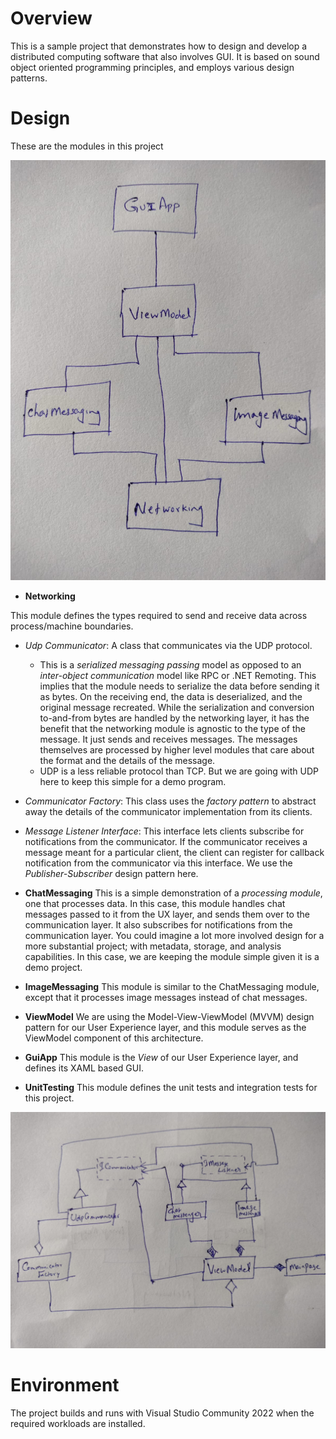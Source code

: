 # Overview
This is a sample project that demonstrates how to design and develop a distributed computing software that also involves GUI. It is based on sound object oriented programming principles, and employs various design patterns.

# Design
These are the modules in this project

![Module diagram](Images/ModuleDiagram.jpeg)

- **Networking**

This module defines the types required to send and receive data across process/machine boundaries.
 - *Udp Communicator*: A class that communicates via the UDP protocol.
   - This is a *serialized messaging passing* model as opposed to an *inter-object communication* model like RPC or .NET Remoting. This implies that the module needs to serialize the data before sending it as bytes. On the receiving end, the data is deserialized, and the original message recreated. While the serialization and conversion to-and-from bytes are handled by the networking layer, it has the benefit that the networking module is agnostic to the type of the message. It just sends and receives messages. The messages themselves are processed by higher level modules that care about the format and the details of the message.
   - UDP is a less reliable protocol than TCP. But we are going with UDP here to keep this simple for a demo program.
 - *Communicator Factory*: This class uses the *factory pattern* to abstract away the details of the communicator implementation from its clients.
 - *Message Listener Interface*: This interface lets clients subscribe for notifications from the communicator. If the communicator receives a message meant for a particular client, the client can register for callback notification from the communicator via this interface. We use the *Publisher-Subscriber* design pattern here.

- **ChatMessaging**
This is a simple demonstration of a *processing module*, one that processes data. In this case, this module handles chat messages passed to it from the UX layer, and sends them over to the communication layer. It also subscribes for notifications from the communication layer. You could imagine a lot more involved design for a more substantial project; with metadata, storage, and analysis capabilities. In this case, we are keeping the module simple given it is a demo project.

- **ImageMessaging**
This module is similar to the ChatMessaging module, except that it processes image messages instead of chat messages.

- **ViewModel**
We are using the Model-View-ViewModel (MVVM) design pattern for our User Experience layer, and this module serves as the ViewModel component of this architecture.

- **GuiApp**
This module is the *View* of our User Experience layer, and defines its XAML based GUI.

- **UnitTesting**
This module defines the unit tests and integration tests for this project.

![Class diagram](Images/ClassDiagram.jpeg)

# Environment
The project builds and runs with Visual Studio Community 2022 when the required workloads are installed.
